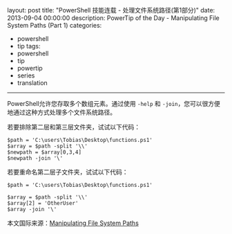 ﻿layout: post
title: "PowerShell 技能连载 - 处理文件系统路径(第1部分)"
date: 2013-09-04 00:00:00
description: PowerTip of the Day - Manipulating File System Paths (Part 1)
categories:
- powershell
- tip
tags:
- powershell
- tip
- powertip
- series
- translation
---
PowerShell允许您存取多个数组元素。通过使用 `-help` 和 `-join`，您可以很方便地通过这种方式处理多个文件系统路径。

若要排除第二层和第三层文件夹，试试以下代码：

	$path = 'C:\users\Tobias\Desktop\functions.ps1'
	$array = $path -split '\\'
	$newpath = $array[0,3,4]
	$newpath -join '\'

若要重命名第二层子文件夹，试试以下代码：

	$path = 'C:\users\Tobias\Desktop\functions.ps1'
	
	$array = $path -split '\\'
	$array[2] = 'OtherUser'
	$array -join '\'
<!--more-->

本文国际来源：[Manipulating File System Paths](http://powershell.com/cs/blogs/tips/archive/2013/09/04/manipulating-file-system-paths.aspx)
